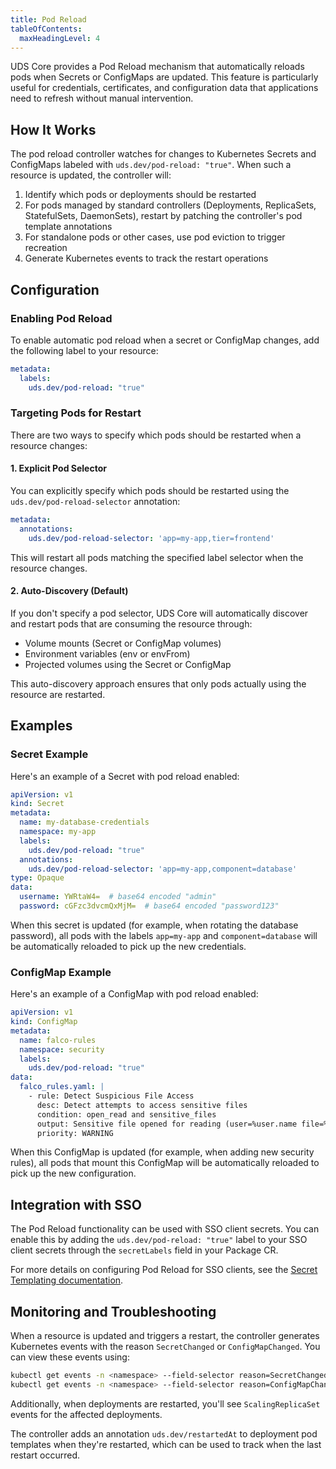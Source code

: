 ```yaml
---
title: Pod Reload
tableOfContents:
  maxHeadingLevel: 4
---
```


UDS Core provides a Pod Reload mechanism that automatically reloads pods when Secrets or ConfigMaps are updated. This feature is particularly useful for credentials, certificates, and configuration data that applications need to refresh without manual intervention.

## How It Works

The pod reload controller watches for changes to Kubernetes Secrets and ConfigMaps labeled with `uds.dev/pod-reload: "true"`. When such a resource is updated, the controller will:

1. Identify which pods or deployments should be restarted
2. For pods managed by standard controllers (Deployments, ReplicaSets, StatefulSets, DaemonSets), restart by patching the controller's pod template annotations
3. For standalone pods or other cases, use pod eviction to trigger recreation
4. Generate Kubernetes events to track the restart operations

## Configuration

### Enabling Pod Reload

To enable automatic pod reload when a secret or ConfigMap changes, add the following label to your resource:

```yaml
metadata:
  labels:
    uds.dev/pod-reload: "true"
```

### Targeting Pods for Restart

There are two ways to specify which pods should be restarted when a resource changes:

#### 1. Explicit Pod Selector

You can explicitly specify which pods should be restarted using the `uds.dev/pod-reload-selector` annotation:

```yaml
metadata:
  annotations:
    uds.dev/pod-reload-selector: 'app=my-app,tier=frontend'
```

This will restart all pods matching the specified label selector when the resource changes.

#### 2. Auto-Discovery (Default)

If you don't specify a pod selector, UDS Core will automatically discover and restart pods that are consuming the resource through:
- Volume mounts (Secret or ConfigMap volumes)
- Environment variables (env or envFrom)
- Projected volumes using the Secret or ConfigMap

This auto-discovery approach ensures that only pods actually using the resource are restarted.

## Examples

### Secret Example

Here's an example of a Secret with pod reload enabled:

```yaml
apiVersion: v1
kind: Secret
metadata:
  name: my-database-credentials
  namespace: my-app
  labels:
    uds.dev/pod-reload: "true"
  annotations:
    uds.dev/pod-reload-selector: 'app=my-app,component=database'
type: Opaque
data:
  username: YWRtaW4=  # base64 encoded "admin"
  password: cGFzc3dvcmQxMjM=  # base64 encoded "password123"
```

When this secret is updated (for example, when rotating the database password), all pods with the labels `app=my-app` and `component=database` will be automatically reloaded to pick up the new credentials.

### ConfigMap Example

Here's an example of a ConfigMap with pod reload enabled:

```yaml
apiVersion: v1
kind: ConfigMap
metadata:
  name: falco-rules
  namespace: security
  labels:
    uds.dev/pod-reload: "true"
data:
  falco_rules.yaml: |
    - rule: Detect Suspicious File Access
      desc: Detect attempts to access sensitive files
      condition: open_read and sensitive_files
      output: Sensitive file opened for reading (user=%user.name file=%fd.name)
      priority: WARNING
```

When this ConfigMap is updated (for example, when adding new security rules), all pods that mount this ConfigMap will be automatically reloaded to pick up the new configuration.

## Integration with SSO

The Pod Reload functionality can be used with SSO client secrets. You can enable this by adding the `uds.dev/pod-reload: "true"` label to your SSO client secrets through the `secretLabels` field in your Package CR.

For more details on configuring Pod Reload for SSO clients, see the [Secret Templating documentation](/reference/configuration/single-sign-on/sso-templating#secret-pod-reload).

## Monitoring and Troubleshooting

When a resource is updated and triggers a restart, the controller generates Kubernetes events with the reason `SecretChanged` or `ConfigMapChanged`. You can view these events using:

```bash
kubectl get events -n <namespace> --field-selector reason=SecretChanged
kubectl get events -n <namespace> --field-selector reason=ConfigMapChanged
```

Additionally, when deployments are restarted, you'll see `ScalingReplicaSet` events for the affected deployments.

The controller adds an annotation `uds.dev/restartedAt` to deployment pod templates when they're restarted, which can be used to track when the last restart occurred.
